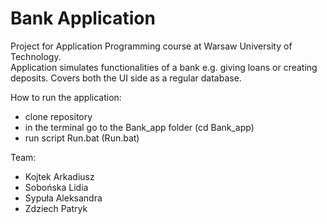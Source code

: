# Bank Application

Project for Application Programming course at Warsaw University of Technology. \
Application simulates functionalities of a bank e.g. giving loans or creating deposits. Covers both the UI side as a regular database.

How to run the application:
 - clone repository
 - in the terminal go to the Bank_app folder (cd Bank_app)
 - run script Run.bat (Run.bat)

Team:
- Kojtek Arkadiusz
- Sobońska Lidia
- Sypuła Aleksandra 
- Zdziech Patryk
